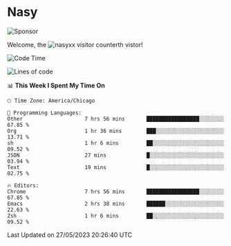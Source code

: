 # Nasy

<!--
<p align="center">
<img height="200" src="https://github-readme-stats.vercel.app/api?username=nasyxx&count_private=true&show_icons=true&theme=dracula&include_all_commits=true"/>
<img height="200" src="https://github-readme-stats.vercel.app/api/top-langs/?username=nasyxx&theme=dracula&hide=html,jupyter+notebook&count_private=true&show_icons=true"/>
</p>

  
----------------
-->

![Sponsor](https://img.shields.io/static/v1.svg?label=Sponsor&message=%E2%9D%A4&logo=GitHub&style=flat&color=pink)
 
Welcome, the ![nasyxx visitor counter](https://count.getloli.com/get/@nasyxx?theme=rule34)th vistor!
 
<!--START_SECTION:waka-->
![Code Time](http://img.shields.io/badge/Code%20Time-3%2C545%20hrs-blue)

![Lines of code](https://img.shields.io/badge/From%20Hello%20World%20I%27ve%20Written-6.2%20million%20lines%20of%20code-blue)

📊 **This Week I Spent My Time On** 

```text
🕑︎ Time Zone: America/Chicago

💬 Programming Languages: 
Other                    7 hrs 56 mins       █████████████████░░░░░░░░   67.85 % 
Org                      1 hr 36 mins        ███░░░░░░░░░░░░░░░░░░░░░░   13.71 % 
sh                       1 hr 6 mins         ██░░░░░░░░░░░░░░░░░░░░░░░   09.52 % 
JSON                     27 mins             █░░░░░░░░░░░░░░░░░░░░░░░░   03.94 % 
Text                     19 mins             █░░░░░░░░░░░░░░░░░░░░░░░░   02.75 % 

🔥 Editors: 
Chrome                   7 hrs 56 mins       █████████████████░░░░░░░░   67.85 % 
Emacs                    2 hrs 38 mins       ██████░░░░░░░░░░░░░░░░░░░   22.63 % 
Zsh                      1 hr 6 mins         ██░░░░░░░░░░░░░░░░░░░░░░░   09.52 % 
```


 Last Updated on 27/05/2023 20:26:40 UTC
<!--END_SECTION:waka-->

<!-- ![visitors](https://visitor-badge.laobi.icu/badge?page_id=nasyxx.nasyxx) -->
